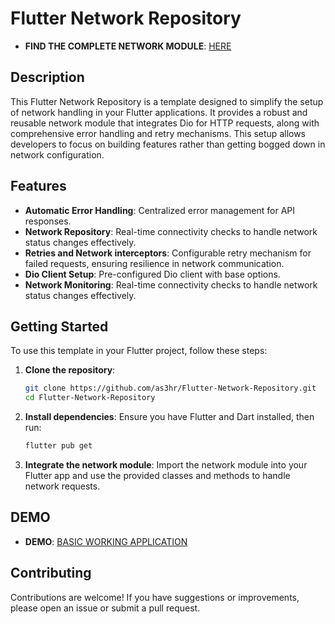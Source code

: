 
# Flutter Network Repository

 - **FIND THE COMPLETE NETWORK MODULE**: [HERE](https://github.com/as3hr/Flutter-Network-Repository/tree/master/lib/network)

## Description

This Flutter Network Repository is a template designed to simplify the setup of network handling in your Flutter applications. It provides a robust and reusable network module that integrates Dio for HTTP requests, along with comprehensive error handling and retry mechanisms. This setup allows developers to focus on building features rather than getting bogged down in network configuration.

## Features

- **Automatic Error Handling**: Centralized error management for API responses.
- **Network Repository**: Real-time connectivity checks to handle network status changes effectively.
- **Retries and Network interceptors**: Configurable retry mechanism for failed requests, ensuring resilience in network communication.
- **Dio Client Setup**: Pre-configured Dio client with base options.
- **Network Monitoring**: Real-time connectivity checks to handle network status changes effectively.
  
## Getting Started

To use this template in your Flutter project, follow these steps:

1. **Clone the repository**:
   ```bash
   git clone https://github.com/as3hr/Flutter-Network-Repository.git
   cd Flutter-Network-Repository
   ```

2. **Install dependencies**:
   Ensure you have Flutter and Dart installed, then run:
   ```bash
   flutter pub get
   ```

3. **Integrate the network module**:
   Import the network module into your Flutter app and use the provided classes and methods to handle network requests.

## DEMO

- **DEMO**: [BASIC WORKING APPLICATION](https://as3hr.github.io/Flutter-Network-Repository/)

## Contributing

Contributions are welcome! If you have suggestions or improvements, please open an issue or submit a pull request.

